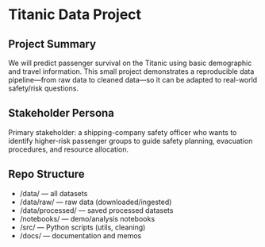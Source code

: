 # Titanic Data Project

## Project Summary
We will predict passenger survival on the Titanic using basic demographic and travel information. This small project demonstrates a reproducible data pipeline—from raw data to cleaned data—so it can be adapted to real-world safety/risk questions.

## Stakeholder Persona
Primary stakeholder: a shipping-company safety officer who wants to identify higher-risk passenger groups to guide safety planning, evacuation procedures, and resource allocation.

## Repo Structure
- /data/ — all datasets
- /data/raw/ — raw data (downloaded/ingested)
- /data/processed/ — saved processed datasets
- /notebooks/ — demo/analysis notebooks
- /src/ — Python scripts (utils, cleaning)
- /docs/ — documentation and memos

